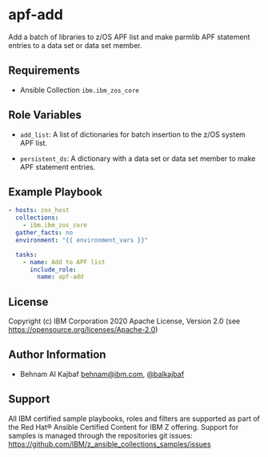 apf-add
===============

Add a batch of libraries to z/OS APF list and make parmlib APF statement entries to a data set or data set member.

Requirements
------------

- Ansible Collection `ibm.ibm_zos_core`

Role Variables
--------------

- `add_list`: A list of dictionaries for batch insertion to the z/OS system APF list.

- `persistent_ds`: A dictionary with a data set or data set member to make APF statement entries.

Example Playbook
----------------

```yaml
- hosts: zos_host
  collections:
    - ibm.ibm_zos_core
  gather_facts: no
  environment: "{{ environment_vars }}"

  tasks:
    - name: Add to APF list
      include_role:
        name: apf-add
```

License
-------

Copyright (c) IBM Corporation 2020
Apache License, Version 2.0 (see https://opensource.org/licenses/Apache-2.0)

Author Information
------------------

- Behnam Al Kajbaf behnam@ibm.com, [@balkajbaf](https://github.com/balkajbaf)

Support
-------

All IBM certified sample playbooks, roles and filters are supported as part of
the Red Hat® Ansible Certified Content for IBM Z offering. Support for samples
is managed through the repositories git issues:
https://github.com/IBM/z_ansible_collections_samples/issues
